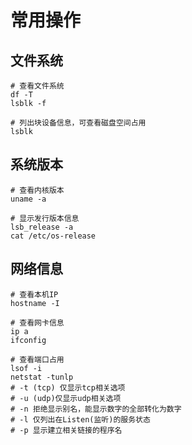 # 常用操作

## 文件系统

```shell
# 查看文件系统
df -T
lsblk -f

# 列出块设备信息，可查看磁盘空间占用
lsblk
```

## 系统版本

```shell
# 查看内核版本
uname -a

# 显示发行版本信息
lsb_release -a
cat /etc/os-release
```

## 网络信息

```shell
# 查看本机IP
hostname -I

# 查看网卡信息
ip a
ifconfig

# 查看端口占用
lsof -i
netstat -tunlp
# -t (tcp) 仅显示tcp相关选项
# -u (udp)仅显示udp相关选项
# -n 拒绝显示别名，能显示数字的全部转化为数字
# -l 仅列出在Listen(监听)的服务状态
# -p 显示建立相关链接的程序名

```


